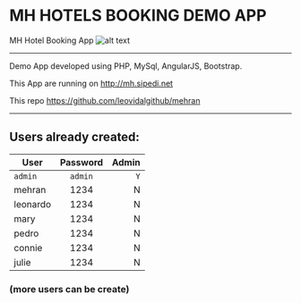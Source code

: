 # MH HOTELS BOOKING DEMO APP

MH Hotel Booking App 
![alt text][logo]

[logo]: http://mh.sipedi.net/app/images/img_login.jpg "MH Hotels"


---

Demo App developed using PHP, MySql, AngularJS, Bootstrap.

This App are running on <http://mh.sipedi.net>

This repo <https://github.com/leovidalgithub/mehran>

---

## Users already created:

| User     | Password | Admin |
| -------- |:--------:| -----:|
| `admin`  | `admin`  |  `Y`  |
| mehran   | 1234     |   N   |
| leonardo | 1234     |   N   |
| mary     | 1234     |   N   |
| pedro    | 1234     |   N   |
| connie   | 1234     |   N   |
| julie    | 1234     |   N   |

### (more users can be create)
